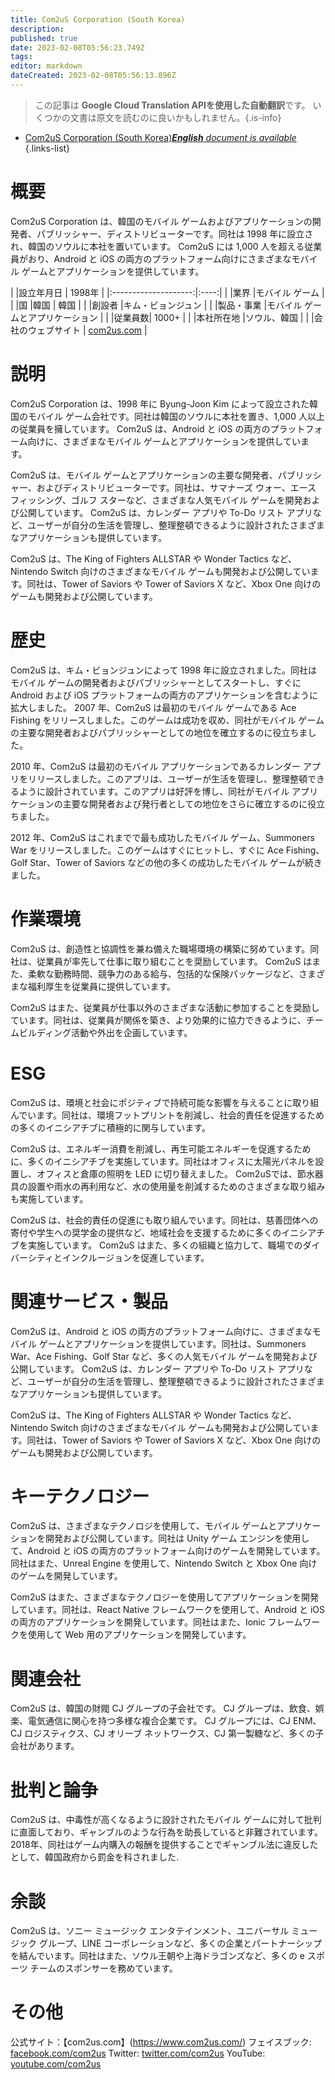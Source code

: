 ```yaml
---
title: Com2uS Corporation (South Korea)
description: 
published: true
date: 2023-02-08T05:56:23.749Z
tags: 
editor: markdown
dateCreated: 2023-02-08T05:56:13.896Z
---
```


> この記事は **Google Cloud Translation APIを使用した自動翻訳**です。
いくつかの文書は原文を読むのに良いかもしれません。{.is-info}



- [Com2uS Corporation (South Korea)***English** document is available*](/en/Knowledge-base/Dictionary/Company/com2us-corporation-south-korea)
{.links-list}


# 概要

Com2uS Corporation は、韓国のモバイル ゲームおよびアプリケーションの開発者、パブリッシャー、ディストリビューターです。同社は 1998 年に設立され、韓国のソウルに本社を置いています。 Com2uS には 1,000 人を超える従業員がおり、Android と iOS の両方のプラットフォーム向けにさまざまなモバイル ゲームとアプリケーションを提供しています。

| |設立年月日 | 1998年 |
|:--------------------:|:----:|
| |業界 |モバイル ゲーム |
| |国 |韓国 | 韓国 |
| |創設者 |キム・ビョンジュン |
| |製品・事業 |モバイル ゲームとアプリケーション |
| |従業員数| 1000+ |
| |本社所在地 |ソウル、韓国 |
| |会社のウェブサイト | [com2us.com](https://www.com2us.com/) |

# 説明

Com2uS Corporation は、1998 年に Byung-Joon Kim によって設立された韓国のモバイル ゲーム会社です。同社は韓国のソウルに本社を置き、1,000 人以上の従業員を擁しています。 Com2uS は、Android と iOS の両方のプラットフォーム向けに、さまざまなモバイル ゲームとアプリケーションを提供しています。

Com2uS は、モバイル ゲームとアプリケーションの主要な開発者、パブリッシャー、およびディストリビューターです。同社は、サマナーズ ウォー、エース フィッシング、ゴルフ スターなど、さまざまな人気モバイル ゲームを開発および公開しています。 Com2uS は、カレンダー アプリや To-Do リスト アプリなど、ユーザーが自分の生活を管理し、整理整頓できるように設計されたさまざまなアプリケーションも提供しています。

Com2uS は、The King of Fighters ALLSTAR や Wonder Tactics など、Nintendo Switch 向けのさまざまなモバイル ゲームも開発および公開しています。同社は、Tower of Saviors や Tower of Saviors X など、Xbox One 向けのゲームも開発および公開しています。

# 歴史

Com2uS は、キム・ビョンジュンによって 1998 年に設立されました。同社はモバイル ゲームの開発者およびパブリッシャーとしてスタートし、すぐに Android および iOS プラットフォームの両方のアプリケーションを含むように拡大しました。 2007 年、Com2uS は最初のモバイル ゲームである Ace Fishing をリリースしました。このゲームは成功を収め、同社がモバイル ゲームの主要な開発者およびパブリッシャーとしての地位を確立するのに役立ちました。

2010 年、Com2uS は最初のモバイル アプリケーションであるカレンダー アプリをリリースしました。このアプリは、ユーザーが生活を管理し、整理整頓できるように設計されています。このアプリは好評を博し、同社がモバイル アプリケーションの主要な開発者および発行者としての地位をさらに確立するのに役立ちました。

2012 年、Com2uS はこれまでで最も成功したモバイル ゲーム、Summoners War をリリースしました。このゲームはすぐにヒットし、すぐに Ace Fishing、Golf Star、Tower of Saviors などの他の多くの成功したモバイル ゲームが続きました。

# 作業環境

Com2uS は、創造性と協調性を兼ね備えた職場環境の構築に努めています。同社は、従業員が率先して仕事に取り組むことを奨励しています。 Com2uS はまた、柔軟な勤務時間、競争力のある給与、包括的な保険パッケージなど、さまざまな福利厚生を従業員に提供しています。

Com2uS はまた、従業員が仕事以外のさまざまな活動に参加することを奨励しています。同社は、従業員が関係を築き、より効果的に協力できるように、チームビルディング活動や外出を企画しています。

# ESG

Com2uS は、環境と社会にポジティブで持続可能な影響を与えることに取り組んでいます。同社は、環境フットプリントを削減し、社会的責任を促進するための多くのイニシアチブに積極的に関与しています。

Com2uS は、エネルギー消費を削減し、再生可能エネルギーを促進するために、多くのイニシアチブを実施しています。同社はオフィスに太陽光パネルを設置し、オフィスと倉庫の照明を LED に切り替えました。 Com2uSでは、節水器具の設置や雨水の再利用など、水の使用量を削減するためのさまざまな取り組みも実施しています。

Com2uS は、社会的責任の促進にも取り組んでいます。同社は、慈善団体への寄付や学生への奨学金の提供など、地域社会を支援するために多くのイニシアチブを実施しています。 Com2uS はまた、多くの組織と協力して、職場でのダイバーシティとインクルージョンを促進しています。

# 関連サービス・製品

Com2uS は、Android と iOS の両方のプラットフォーム向けに、さまざまなモバイル ゲームとアプリケーションを提供しています。同社は、Summoners War、Ace Fishing、Golf Star など、多くの人気モバイル ゲームを開発および公開しています。 Com2uS は、カレンダー アプリや To-Do リスト アプリなど、ユーザーが自分の生活を管理し、整理整頓できるように設計されたさまざまなアプリケーションも提供しています。

Com2uS は、The King of Fighters ALLSTAR や Wonder Tactics など、Nintendo Switch 向けのさまざまなモバイル ゲームも開発および公開しています。同社は、Tower of Saviors や Tower of Saviors X など、Xbox One 向けのゲームも開発および公開しています。

# キーテクノロジー

Com2uS は、さまざまなテクノロジを使用して、モバイル ゲームとアプリケーションを開発および公開しています。同社は Unity ゲーム エンジンを使用して、Android と iOS の両方のプラットフォーム向けのゲームを開発しています。同社はまた、Unreal Engine を使用して、Nintendo Switch と Xbox One 向けのゲームを開発しています。

Com2uS はまた、さまざまなテクノロジーを使用してアプリケーションを開発しています。同社は、React Native フレームワークを使用して、Android と iOS の両方のアプリケーションを開発しています。同社はまた、Ionic フレームワークを使用して Web 用のアプリケーションを開発しています。

# 関連会社

Com2uS は、韓国の財閥 CJ グループの子会社です。 CJ グループは、飲食、娯楽、電気通信に関心を持つ多様な複合企業です。 CJ グループには、CJ ENM、CJ ロジスティクス、CJ オリーブ ネットワークス、CJ 第一製糖など、多くの子会社があります。

# 批判と論争

Com2uS は、中毒性が高くなるように設計されたモバイル ゲームに対して批判に直面しており、ギャンブルのような行為を助長していると非難されています。 2018年、同社はゲーム内購入の報酬を提供することでギャンブル法に違反したとして、韓国政府から罰金を科されました.

# 余談

Com2uS は、ソニー ミュージック エンタテインメント、ユニバーサル ミュージック グループ、LINE コーポレーションなど、多くの企業とパートナーシップを結んでいます。同社はまた、ソウル王朝や上海ドラゴンズなど、多くの e スポーツ チームのスポンサーを務めています。

# その他

公式サイト：【com2us.com】(https://www.com2us.com/)
フェイスブック: [facebook.com/com2us](https://www.facebook.com/com2us)
Twitter: [twitter.com/com2us](https://twitter.com/com2us)
YouTube: [youtube.com/com2us](https://www.youtube.com/com2us)